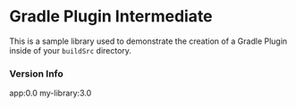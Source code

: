 # Gradle Plugin Intermediate

This is a sample library used to demonstrate the creation of a Gradle Plugin inside of your `buildSrc` directory.

### Version Info

app:0.0
my-library:3.0